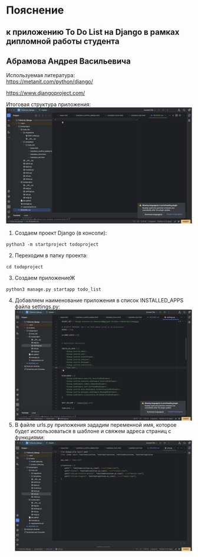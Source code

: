 # Пояснение 
## к приложению To Do List на Django в рамках дипломной работы студента 
## Абрамова Андрея Васильевича

Используемая литература:  
https://metanit.com/python/django/  

https://www.djangoproject.com/


Итоговая структура приложения:
![project_tree](https://github.com/andrzejabramov/ToDoList_Django/blob/master/screens/project_tree.png)

1. Создаем проект Django (в консоли):
```commandline
python3 -m startproject todoproject
```
2. Переходим в папку проекта:
```commandline
cd todoproject
```
3. Создаем приложениеЖ
```commandline
python3 manage.py startapp todo_list
```
4. Добавляем наименование приложения в список INSTALLED_APPS файла settings.py:
![install_app](https://github.com/andrzejabramov/ToDoList_Django/blob/master/screens/install_app.png)
5. В файле urls.py приложения зададим переменной имя, которое будет использоваться в шаблоне и свяжем адреса страниц с функциями:
![app_url](https://github.com/andrzejabramov/ToDoList_Django/blob/master/screens/app_url.png)